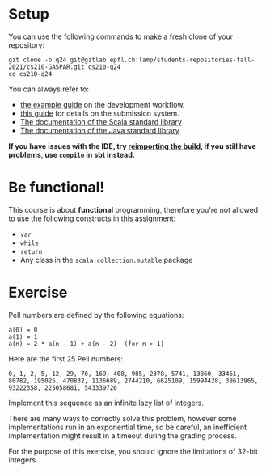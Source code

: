 # Setup

You can use the following commands to make a fresh clone of your repository:

```
git clone -b q24 git@gitlab.epfl.ch:lamp/students-repositories-fall-2021/cs210-GASPAR.git cs210-q24
cd cs210-q24
```

You can always refer to:
  * [the example guide](https://gitlab.epfl.ch/lamp/cs210/blob/master/labs/example-lab.md) on the development workflow.
  * [this guide](https://gitlab.epfl.ch/lamp/cs210/blob/master/labs/grading-and-submission.md) for details on the submission system.
  * [The documentation of the Scala standard library](https://www.scala-lang.org/files/archive/api/2.13.3)
  * [The documentation of the Java standard
    library](https://docs.oracle.com/en/java/javase/15/docs/api/index.html)

**If you have issues with the IDE, try [reimporting the build](https://gitlab.epfl.ch/lamp/cs210/-/blob/master/labs/example-lab.md#ide-features-like-type-on-hover-or-go-to-definition-do-not-work), if you still have problems, use `compile` in sbt instead.**

# Be functional!

This course is about **functional** programming, therefore you're not allowed to use the following
constructs in this assignment:
- `var`
- `while`
- `return`
- Any class in the `scala.collection.mutable` package

# Exercise

Pell numbers are defined by the following equations:

```
a(0) = 0
a(1) = 1
a(n) = 2 * a(n - 1) + a(n - 2)  (for n > 1)
```

Here are the first 25 Pell numbers:

```
0, 1, 2, 5, 12, 29, 70, 169, 408, 985, 2378, 5741, 13860, 33461, 80782, 195025, 470832, 1136689, 2744210, 6625109, 15994428, 38613965, 93222358, 225058681, 543339720
```

Implement this sequence as an infinite lazy list of integers.

There are many ways to correctly solve this problem, however some implementations run in an exponential time, so be careful, an inefficient implementation might result in a timeout during the grading process.

For the purpose of this exercise, you should ignore the limitations of 32-bit integers.
